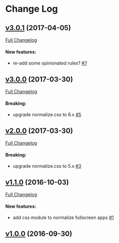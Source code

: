 #  Change Log



## [v3.0.1](https://github.com/buildo/normalize-css/tree/v3.0.1) (2017-04-05)
[Full Changelog](https://github.com/buildo/normalize-css/compare/v3.0.0...v3.0.1)

#### New features:

- re-add some opinionated rules? [#7](https://github.com/buildo/normalize-css/issues/7)

## [v3.0.0](https://github.com/buildo/normalize-css/tree/v3.0.0) (2017-03-30)
[Full Changelog](https://github.com/buildo/normalize-css/compare/v2.0.0...v3.0.0)

#### Breaking:

- upgrade normalize.css to 6.x [#5](https://github.com/buildo/normalize-css/issues/5)

## [v2.0.0](https://github.com/buildo/normalize-css/tree/v2.0.0) (2017-03-30)
[Full Changelog](https://github.com/buildo/normalize-css/compare/v1.1.0...v2.0.0)

#### Breaking:

- upgrade normalize.css to 5.x [#3](https://github.com/buildo/normalize-css/issues/3)

## [v1.1.0](https://github.com/buildo/normalize-css/tree/v1.1.0) (2016-10-03)
[Full Changelog](https://github.com/buildo/normalize-css/compare/v1.0.0...v1.1.0)

#### New features:

- add css module to normalize fullscreen apps [#1](https://github.com/buildo/normalize-css/issues/1)

## [v1.0.0](https://github.com/buildo/normalize-css/tree/v1.0.0) (2016-09-30)
